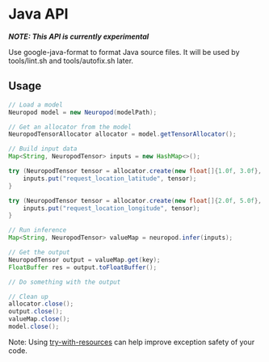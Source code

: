 # Java API

***NOTE: This API is currently experimental***

Use google-java-format to format Java source files.
It will be used by tools/lint.sh and tools/autofix.sh later.

## Usage

```java
// Load a model
Neuropod model = new Neuropod(modelPath);

// Get an allocator from the model
NeuropodTensorAllocator allocator = model.getTensorAllocator();

// Build input data
Map<String, NeuropodTensor> inputs = new HashMap<>();

try (NeuropodTensor tensor = allocator.create(new float[]{1.0f, 3.0f}, Arrays.asList(2L, 1L), model)) {
    inputs.put("request_location_latitude", tensor);
}

try (NeuropodTensor tensor = allocator.create(new float[]{2.0f, 5.0f}, Arrays.asList(2L, 1L), model)) {
    inputs.put("request_location_longitude", tensor);
}

// Run inference
Map<String, NeuropodTensor> valueMap = neuropod.infer(inputs);

// Get the output
NeuropodTensor output = valueMap.get(key);
FloatBuffer res = output.toFloatBuffer();

// Do something with the output

// Clean up
allocator.close();
output.close();
valueMap.close();
model.close();
```

Note: Using [try-with-resources](https://docs.oracle.com/javase/tutorial/essential/exceptions/tryResourceClose.html) can help improve exception safety of your code.
